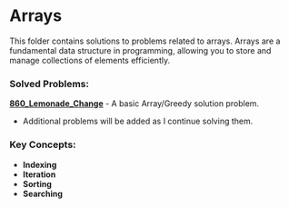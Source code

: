 # Arrays

This folder contains solutions to problems related to arrays. 
Arrays are a fundamental data structure in programming, allowing you to store and manage collections of elements efficiently.

### Solved Problems:
  **[860_Lemonade_Change](860_EASY_Lemonade_Change.ts)** - A basic Array/Greedy solution problem.
- Additional problems will be added as I continue solving them.

### Key Concepts:
- **Indexing**
- **Iteration**
- **Sorting**
- **Searching**